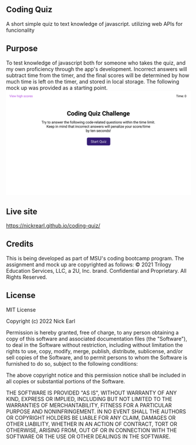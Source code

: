 ## Coding Quiz
A short simple quiz to text knowledge of javascript. utilizing web APIs for funcionality

## Purpose
To test knowledge of javascript both for someone who takes the quiz, and my own proficiency through the app's development. Incorrect answers will subtract time from the timer, and the final scores will be determined by how much time is left on the timer, and stored in local storage. The following mock up was provided as a starting point.
![alt](./assets/images/mock-up.gif)

## Live site
https://nickrearl.github.io/coding-quiz/

## Credits
This is being developed as part of MSU's coding bootcamp program. The assignment and mock up are copyrighted as follows: © 2021 Trilogy Education Services, LLC, a 2U, Inc. brand. Confidential and Proprietary. All Rights Reserved.

## License
MIT License

Copyright (c) 2022 Nick Earl

Permission is hereby granted, free of charge, to any person obtaining a copy of this software and associated documentation files (the "Software"), to deal in the Software without restriction, including without limitation the rights to use, copy, modify, merge, publish, distribute, sublicense, and/or sell copies of the Software, and to permit persons to whom the Software is furnished to do so, subject to the following conditions:

The above copyright notice and this permission notice shall be included in all copies or substantial portions of the Software.

THE SOFTWARE IS PROVIDED "AS IS", WITHOUT WARRANTY OF ANY KIND, EXPRESS OR IMPLIED, INCLUDING BUT NOT LIMITED TO THE WARRANTIES OF MERCHANTABILITY, FITNESS FOR A PARTICULAR PURPOSE AND NONINFRINGEMENT. IN NO EVENT SHALL THE AUTHORS OR COPYRIGHT HOLDERS BE LIABLE FOR ANY CLAIM, DAMAGES OR OTHER LIABILITY, WHETHER IN AN ACTION OF CONTRACT, TORT OR OTHERWISE, ARISING FROM, OUT OF OR IN CONNECTION WITH THE SOFTWARE OR THE USE OR OTHER DEALINGS IN THE SOFTWARE.
